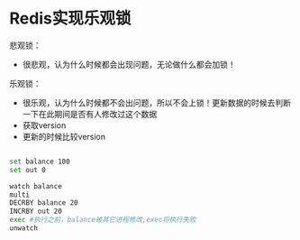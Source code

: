 # Redis实现乐观锁


悲观锁：
  * 很悲观，认为什么时候都会出现问题，无论做什么都会加锁！

乐观锁：
  * 很乐观，认为什么时候都不会出问题，所以不会上锁！更新数据的时候去判断一下在此期间是否有人修改过这个数据
  * 获取version 
  * 更新的时候比较version


```bash

set balance 100
set out 0

watch balance
multi
DECRBY balance 20
INCRBY out 20
exec #执行之前，balance被其它进程修改,exec将执行失败
unwatch

```
